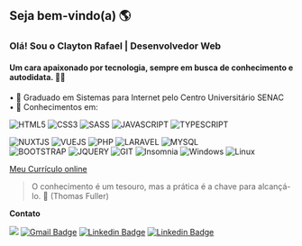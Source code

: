 ## Seja bem-vindo(a) 🌎

### Olá! Sou o Clayton Rafael | Desenvolvedor Web
#### Um cara apaixonado por tecnologia, sempre em busca de conhecimento e autodidata.  👨‍💻
  
• 🎒 Graduado em Sistemas para Internet pelo Centro Universitário SENAC  
• 💜 Conhecimentos em:

![HTML5](https://img.shields.io/badge/HTML5-E34F26?style=for-the-badge&logo=html5&logoColor=white "HTML5") ![CSS3](https://img.shields.io/badge/CSS3-1572B6?style=for-the-badge&logo=css3&logoColor=white "CSS3") ![SASS](https://img.shields.io/badge/Sass-CC6699?style=for-the-badge&logo=sass&logoColor=white "SASS") ![JAVASCRIPT](https://img.shields.io/badge/JavaScript-F7DF1E?style=for-the-badge&logo=javascript&logoColor=black "JAVASCRIPT")  ![TYPESCRIPT](https://img.shields.io/badge/TypeScript-007ACC?style=for-the-badge&logo=typescript&logoColor=white "TYPESCRIPT")  
 
![NUXTJS](https://img.shields.io/badge/Vue.js-35495E?style=for-the-badge&logo=vue-dot-js&logoColor=4FC08D "NUXTJS") ![VUEJS](https://img.shields.io/badge/nuxt.js-00C58E?style=for-the-badge&logo=nuxtdotjs&logoColor=white "VUEJS")  ![PHP](https://img.shields.io/badge/PHP-777BB4?style=for-the-badge&logo=php&logoColor=white "PHP") ![LARAVEL](https://img.shields.io/badge/Laravel-FF2D20?style=for-the-badge&logo=laravel&logoColor=white "LARAVEL")  ![MYSQL](https://img.shields.io/badge/MySQL-00000F?style=for-the-badge&logo=mysql&logoColor=white "MYSQL")  
 ![BOOTSTRAP](https://img.shields.io/badge/Bootstrap-563D7C?style=for-the-badge&logo=bootstrap&logoColor=white "BOOTSTRAP") ![JQUERY](https://img.shields.io/badge/jQuery-0769AD?style=for-the-badge&logo=jquery&logoColor=white "JQUERY") ![GIT](https://img.shields.io/badge/Git-F05032?style=for-the-badge&logo=git&logoColor=white "GIT") ![Insomnia](https://img.shields.io/badge/Insomnia-5849be?style=for-the-badge&logo=Insomnia&logoColor=white "Insomnia")
 ![Windows](https://img.shields.io/badge/Windows-0078D6?style=for-the-badge&logo=windows&logoColor=white "Windows") ![Linux](https://img.shields.io/badge/Linux-FCC624?style=for-the-badge&logo=linux&logoColor=black "Linux")

[Meu Currículo online](https://claytonrss.github.io/)

>O conhecimento é um tesouro, mas a prática é a chave para alcançá-lo. 🚀
>(Thomas Fuller)   


**Contato**

 [![](https://img.shields.io/badge/WhatsApp-25D366?style=for-the-badge&logo=whatsapp&logoColor=white&link=https://wa.me/5511965280345)](https://wa.me/5511965280345) [![Gmail Badge](https://img.shields.io/badge/Gmail-D14836?style=for-the-badge&logo=gmail&logoColor=white&link=mailtoclayton.rssouza@gmail.com)](mailto:clayton.rssouza@gmail.com) [![Linkedin Badge](https://img.shields.io/badge/LinkedIn-0077B5?style=for-the-badge&logo=linkedin&logoColor=white&link=https://www.linkedin.com/in/clayton-rafael-62b908146/)](https://www.linkedin.com/in/clayton-rafael-62b908146/) [![Linkedin Badge](https://img.shields.io/badge/Instagram-E4405F?style=for-the-badge&logo=instagram&logoColor=white&link=https://www.instagram.com/clayton.rssouza/)](https://www.instagram.com/clayton.rssouza/)    
